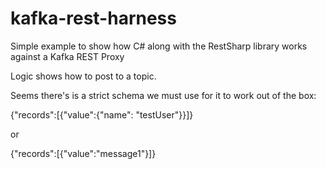 # kafka-rest-harness
Simple example to show how C# along with the RestSharp library works against a Kafka REST Proxy

Logic shows how to post to a topic.

Seems there's is a strict schema we must use for it to work out of the box:

{"records":[{"value":{"name": "testUser"}}]}

or

{"records":[{"value":"message1"}]}

